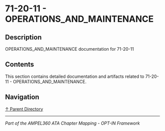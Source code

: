 # 71-20-11 - OPERATIONS_AND_MAINTENANCE

## Description

OPERATIONS_AND_MAINTENANCE documentation for 71-20-11

## Contents

This section contains detailed documentation and artifacts related to 71-20-11 - OPERATIONS_AND_MAINTENANCE.

## Navigation

[↑ Parent Directory](../README.md)

---

*Part of the AMPEL360 ATA Chapter Mapping - OPT-IN Framework*

